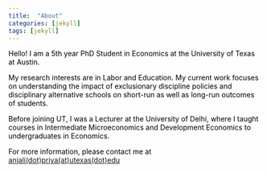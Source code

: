 ```yaml
---
title:  "About"
categories: [jekyll]
tags: [jekyll]
---
```

<p style="color:#000000;">Hello! I am a 5th year PhD Student in Economics at the University of Texas at Austin.</p>

<p style="color:#000000;">My research interests are in Labor and Education. My current work focuses on understanding the impact of exclusionary discipline policies and disciplinary alternative schools on short-run as well as long-run outcomes of students.</p>

<p style="color:#000000;">Before joining UT, I was a Lecturer at the University of Delhi, where I taught courses in <emph>Intermediate Microeconomics</emph> and <emph>Development Economics</emph> to undergraduates in Economics. </p>

<p style="color:#000000;">For more information, please contact me at  <a href="mailto:{{ site.author.email }}" title="Email {{ site.author.email }}" target="_blank">anjali(dot)priya(at)utexas(dot)edu</a></p>
